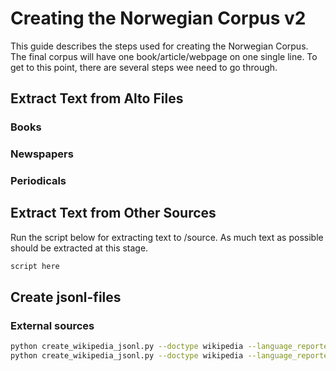 # Creating the Norwegian Corpus v2
This guide describes the steps used for creating the Norwegian Corpus. The final corpus will have one book/article/webpage on one single line. To get to this point, there are several steps wee need to go through.


## Extract Text from Alto Files

### Books
### Newspapers
### Periodicals


## Extract Text from Other Sources
Run the script below for extracting text to /source. As much text as possible should be extracted at this stage.
```bash
script here
```

## Create jsonl-files
### External sources

```bash
python create_wikipedia_jsonl.py --doctype wikipedia --language_reported nno --input_file /nfsmounts/meta2/disk4/folder1/nancy/content/text/v2/source_1/wikipedia_nno/nno.wikipedia.json --output_file /nfsmounts/meta2/disk4/folder1/nancy/content/text/v2/jsonl_2/wikipedia_nno.jsonl
python create_wikipedia_jsonl.py --doctype wikipedia --language_reported nob --input_file /nfsmounts/meta2/disk4/folder1/nancy/content/text/v2/source_1/wikipedia_nob/nob.wikipedia.json --output_file /nfsmounts/meta2/disk4/folder1/nancy/content/text/v2/jsonl_2/wikipedia_nob.jsonl
````
